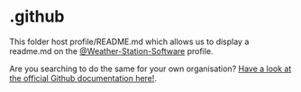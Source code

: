 # .github

This folder host profile/README.md which allows us to display a readme.md on the [@Weather-Station-Software](https://github.com/Weather-Station-Software) profile.

Are you searching to do the same for your own organisation? [Have a look at the official Github documentation here!](https://help.github.com/en/articles/creating-a-default-community-health-file-for-your-organization).
